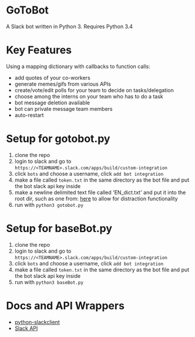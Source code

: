 # GoToBot
A Slack bot written in Python 3.
Requires Python 3.4


# Key Features
Using a mapping dictionary with callbacks to function calls:
- add quotes of your co-workers
- generate memes/gifs from various APIs
- create/vote/edit polls for your team to decide on tasks/delegation
- choose among the interns on your team who has to do a task
- bot message deletion available
- bot can private message team members
- auto-restart

# Setup for gotobot.py
1. clone the repo
2. login to slack and go to `https://<TEAMNAME>.slack.com/apps/build/custom-integration`
3. click `bots` and choose a username, click `add bot integration`
4. make a file called `token.txt` in the same directory as the bot file and put the bot slack api key inside
5. make a newline delimited text file called 'EN_dict.txt' and put it into the root dir, such as one from: [here](https://github.com/dwyl/english-words) to allow for distraction functionality
6. run with `python3 gotobot.py`

# Setup for baseBot.py
1. clone the repo
2. login to slack and go to `https://<TEAMNAME>.slack.com/apps/build/custom-integration`
3. click `bots` and choose a username, click `add bot integration`
4. make a file called `token.txt` in the same directory as the bot file and put the bot slack api key inside
5. run with `python3 baseBot.py`

# Docs and API Wrappers
- [python-slackclient](https://github.com/slackhq/python-slackclient)
- [Slack API](https://api.slack.com/)
